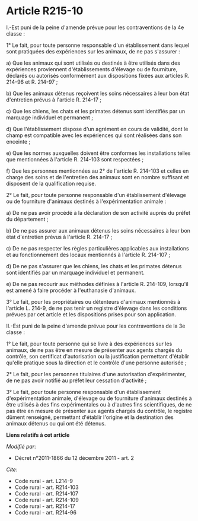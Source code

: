 # Article R215-10

I.-Est puni de la peine d'amende prévue pour les contraventions de la 4e classe : 

1° Le fait, pour toute personne responsable d'un établissement dans lequel sont pratiquées des expériences sur les animaux,
de ne pas s'assurer : 

a) Que les animaux qui sont utilisés ou destinés à être utilisés dans des expériences proviennent d'établissements d'élevage
ou de fourniture, déclarés ou autorisés conformément aux dispositions fixées aux articles R. 214-96 et R. 214-97 ; 

b) Que les animaux détenus reçoivent les soins nécessaires à leur bon état d'entretien prévus à l'article R. 214-17 ; 

c) Que les chiens, les chats et les primates détenus sont identifiés par un marquage individuel et permanent ; 

d) Que l'établissement dispose d'un agrément en cours de validité, dont le champ est compatible avec les expériences qui sont
réalisées dans son enceinte ; 

e) Que les normes auxquelles doivent être conformes les installations telles que mentionnées à l'article R. 214-103 sont
respectées ; 

f) Que les personnes mentionnées au 2° de l'article R. 214-103 et celles en charge des soins et de l'entretien des animaux
sont en nombre suffisant et disposent de la qualification requise. 

2° Le fait, pour toute personne responsable d'un établissement d'élevage ou de fourniture d'animaux destinés à
l'expérimentation animale : 

a) De ne pas avoir procédé à la déclaration de son activité auprès du préfet du département ; 

b) De ne pas assurer aux animaux détenus les soins nécessaires à leur bon état d'entretien prévus à l'article R. 214-17 ; 

c) De ne pas respecter les règles particulières applicables aux installations et au fonctionnement des locaux mentionnés à
l'article R. 214-107 ; 

d) De ne pas s'assurer que les chiens, les chats et les primates détenus sont identifiés par un marquage individuel et
permanent. 

e) De ne pas recourir aux méthodes définies à l'article R. 214-109, lorsqu'il est amené à faire procéder à l'euthanasie
d'animaux. 

3° Le fait, pour les propriétaires ou détenteurs d'animaux mentionnés à l'article L. 214-9, de ne pas tenir un registre
d'élevage dans les conditions prévues par cet article et les dispositions prises pour son application. 

II.-Est puni de la peine d'amende prévue pour les contraventions de la 3e classe : 

1° Le fait, pour toute personne qui se livre à des expériences sur les animaux, de ne pas être en mesure de présenter aux
agents chargés du contrôle, son certificat d'autorisation ou la justification permettant d'établir qu'elle pratique sous la
direction et le contrôle d'une personne autorisée ; 

2° Le fait, pour les personnes titulaires d'une autorisation d'expérimenter, de ne pas avoir notifié au préfet leur cessation
d'activité ; 

3° Le fait, pour toute personne responsable d'un établissement d'expérimentation animale, d'élevage ou de fourniture
d'animaux destinés à être utilisés à des fins expérimentales ou à d'autres fins scientifiques, de ne pas être en mesure de
présenter aux agents chargés du contrôle, le registre dûment renseigné, permettant d'établir l'origine et la destination des
animaux détenus ou qui ont été détenus.

**Liens relatifs à cet article**

_Modifié par_:

  - Décret n°2011-1866 du 12 décembre 2011 - art. 2

_Cite_:

  - Code rural - art. L214-9
  - Code rural - art. R214-103
  - Code rural - art. R214-107
  - Code rural - art. R214-109
  - Code rural - art. R214-17
  - Code rural - art. R214-96
